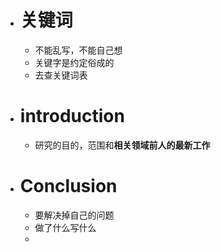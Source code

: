 - # 关键词
	- 不能乱写，不能自己想
	- 关键字是约定俗成的
	- 去查关键词表
- # introduction
	- 研究的目的，范围和**相关领域前人的最新工作**
- # Conclusion
	- 要解决掉自己的问题
	- 做了什么写什么
	-